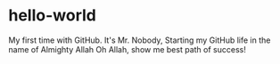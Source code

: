 # hello-world
My first time with GitHub.
It's Mr. Nobody,
Starting my GitHub life in the name of Almighty Allah
Oh Allah, show me best path of success!
